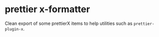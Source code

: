 # prettier x-formatter

Clean export of some prettierX items to help utilities such as `prettier-plugin-x`.
